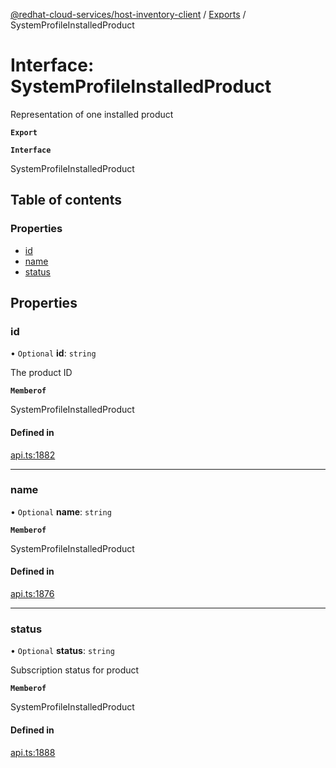 [@redhat-cloud-services/host-inventory-client](../README.md) / [Exports](../modules.md) / SystemProfileInstalledProduct

# Interface: SystemProfileInstalledProduct

Representation of one installed product

**`Export`**

**`Interface`**

SystemProfileInstalledProduct

## Table of contents

### Properties

- [id](SystemProfileInstalledProduct.md#id)
- [name](SystemProfileInstalledProduct.md#name)
- [status](SystemProfileInstalledProduct.md#status)

## Properties

### id

• `Optional` **id**: `string`

The product ID

**`Memberof`**

SystemProfileInstalledProduct

#### Defined in

[api.ts:1882](https://github.com/RedHatInsights/javascript-clients/blob/master/packages/host-inventory/api.ts#L1882)

___

### name

• `Optional` **name**: `string`

**`Memberof`**

SystemProfileInstalledProduct

#### Defined in

[api.ts:1876](https://github.com/RedHatInsights/javascript-clients/blob/master/packages/host-inventory/api.ts#L1876)

___

### status

• `Optional` **status**: `string`

Subscription status for product

**`Memberof`**

SystemProfileInstalledProduct

#### Defined in

[api.ts:1888](https://github.com/RedHatInsights/javascript-clients/blob/master/packages/host-inventory/api.ts#L1888)
